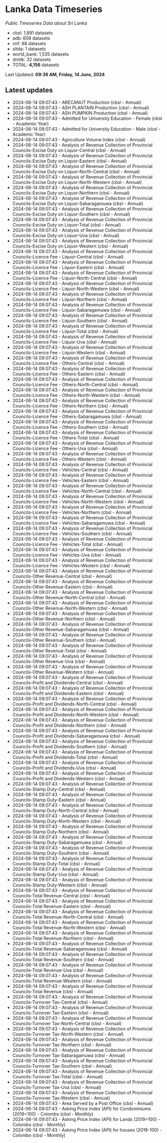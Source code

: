 # Lanka Data Timeseries
*Public Timeseries Data about Sri Lanka*

* cbsl: 1,891 datasets
* adb: 609 datasets
* imf: 88 datasets
* sltda: 1 datasets
* world_bank: 1,535 datasets
* dmtlk: 32 datasets
* TOTAL: **4,156** datasets

Last Updated: **09:36 AM, Friday, 14 June, 2024**

## Latest updates

* 2024-06-14 09:07:43 - ARECANUT Production (cbsl - Annual)
* 2024-06-14 09:07:43 - ASH PLANTAIN Production (cbsl - Annual)
* 2024-06-14 09:07:43 - ASH PUMPKIN Production (cbsl - Annual)
* 2024-06-14 09:07:43 - Admitted for University Education - Female (cbsl - Academic Year)
* 2024-06-14 09:07:43 - Admitted for University Education - Male (cbsl - Academic Year)
* 2024-06-14 09:07:43 - Agriculture Volume Index (cbsl - Annual)
* 2024-06-14 09:07:43 - Analysis of Revenue Collection of Provincial Councils-Excise Duty on Liquor-Central (cbsl - Annual)
* 2024-06-14 09:07:43 - Analysis of Revenue Collection of Provincial Councils-Excise Duty on Liquor-Eastern (cbsl - Annual)
* 2024-06-14 09:07:43 - Analysis of Revenue Collection of Provincial Councils-Excise Duty on Liquor-North-Central (cbsl - Annual)
* 2024-06-14 09:07:43 - Analysis of Revenue Collection of Provincial Councils-Excise Duty on Liquor-North-Western (cbsl - Annual)
* 2024-06-14 09:07:43 - Analysis of Revenue Collection of Provincial Councils-Excise Duty on Liquor-Northern (cbsl - Annual)
* 2024-06-14 09:07:43 - Analysis of Revenue Collection of Provincial Councils-Excise Duty on Liquor-Sabaragamuwa (cbsl - Annual)
* 2024-06-14 09:07:43 - Analysis of Revenue Collection of Provincial Councils-Excise Duty on Liquor-Southern (cbsl - Annual)
* 2024-06-14 09:07:43 - Analysis of Revenue Collection of Provincial Councils-Excise Duty on Liquor-Total (cbsl - Annual)
* 2024-06-14 09:07:43 - Analysis of Revenue Collection of Provincial Councils-Excise Duty on Liquor-Uva (cbsl - Annual)
* 2024-06-14 09:07:43 - Analysis of Revenue Collection of Provincial Councils-Excise Duty on Liquor-Western (cbsl - Annual)
* 2024-06-14 09:07:43 - Analysis of Revenue Collection of Provincial Councils-Licence Fee - Liquor-Central (cbsl - Annual)
* 2024-06-14 09:07:43 - Analysis of Revenue Collection of Provincial Councils-Licence Fee - Liquor-Eastern (cbsl - Annual)
* 2024-06-14 09:07:43 - Analysis of Revenue Collection of Provincial Councils-Licence Fee - Liquor-North-Central (cbsl - Annual)
* 2024-06-14 09:07:43 - Analysis of Revenue Collection of Provincial Councils-Licence Fee - Liquor-North-Western (cbsl - Annual)
* 2024-06-14 09:07:43 - Analysis of Revenue Collection of Provincial Councils-Licence Fee - Liquor-Northern (cbsl - Annual)
* 2024-06-14 09:07:43 - Analysis of Revenue Collection of Provincial Councils-Licence Fee - Liquor-Sabaragamuwa (cbsl - Annual)
* 2024-06-14 09:07:43 - Analysis of Revenue Collection of Provincial Councils-Licence Fee - Liquor-Southern (cbsl - Annual)
* 2024-06-14 09:07:43 - Analysis of Revenue Collection of Provincial Councils-Licence Fee - Liquor-Total (cbsl - Annual)
* 2024-06-14 09:07:43 - Analysis of Revenue Collection of Provincial Councils-Licence Fee - Liquor-Uva (cbsl - Annual)
* 2024-06-14 09:07:43 - Analysis of Revenue Collection of Provincial Councils-Licence Fee - Liquor-Western (cbsl - Annual)
* 2024-06-14 09:07:43 - Analysis of Revenue Collection of Provincial Councils-Licence Fee - Others-Central (cbsl - Annual)
* 2024-06-14 09:07:43 - Analysis of Revenue Collection of Provincial Councils-Licence Fee - Others-Eastern (cbsl - Annual)
* 2024-06-14 09:07:43 - Analysis of Revenue Collection of Provincial Councils-Licence Fee - Others-North-Central (cbsl - Annual)
* 2024-06-14 09:07:43 - Analysis of Revenue Collection of Provincial Councils-Licence Fee - Others-North-Western (cbsl - Annual)
* 2024-06-14 09:07:43 - Analysis of Revenue Collection of Provincial Councils-Licence Fee - Others-Northern (cbsl - Annual)
* 2024-06-14 09:07:43 - Analysis of Revenue Collection of Provincial Councils-Licence Fee - Others-Sabaragamuwa (cbsl - Annual)
* 2024-06-14 09:07:43 - Analysis of Revenue Collection of Provincial Councils-Licence Fee - Others-Southern (cbsl - Annual)
* 2024-06-14 09:07:43 - Analysis of Revenue Collection of Provincial Councils-Licence Fee - Others-Total (cbsl - Annual)
* 2024-06-14 09:07:43 - Analysis of Revenue Collection of Provincial Councils-Licence Fee - Others-Uva (cbsl - Annual)
* 2024-06-14 09:07:43 - Analysis of Revenue Collection of Provincial Councils-Licence Fee - Others-Western (cbsl - Annual)
* 2024-06-14 09:07:43 - Analysis of Revenue Collection of Provincial Councils-Licence Fee - Vehicles-Central (cbsl - Annual)
* 2024-06-14 09:07:43 - Analysis of Revenue Collection of Provincial Councils-Licence Fee - Vehicles-Eastern (cbsl - Annual)
* 2024-06-14 09:07:43 - Analysis of Revenue Collection of Provincial Councils-Licence Fee - Vehicles-North-Central (cbsl - Annual)
* 2024-06-14 09:07:43 - Analysis of Revenue Collection of Provincial Councils-Licence Fee - Vehicles-North-Western (cbsl - Annual)
* 2024-06-14 09:07:43 - Analysis of Revenue Collection of Provincial Councils-Licence Fee - Vehicles-Northern (cbsl - Annual)
* 2024-06-14 09:07:43 - Analysis of Revenue Collection of Provincial Councils-Licence Fee - Vehicles-Sabaragamuwa (cbsl - Annual)
* 2024-06-14 09:07:43 - Analysis of Revenue Collection of Provincial Councils-Licence Fee - Vehicles-Southern (cbsl - Annual)
* 2024-06-14 09:07:43 - Analysis of Revenue Collection of Provincial Councils-Licence Fee - Vehicles-Total (cbsl - Annual)
* 2024-06-14 09:07:43 - Analysis of Revenue Collection of Provincial Councils-Licence Fee - Vehicles-Uva (cbsl - Annual)
* 2024-06-14 09:07:43 - Analysis of Revenue Collection of Provincial Councils-Licence Fee - Vehicles-Western (cbsl - Annual)
* 2024-06-14 09:07:43 - Analysis of Revenue Collection of Provincial Councils-Other Revenue-Central (cbsl - Annual)
* 2024-06-14 09:07:43 - Analysis of Revenue Collection of Provincial Councils-Other Revenue-Eastern (cbsl - Annual)
* 2024-06-14 09:07:43 - Analysis of Revenue Collection of Provincial Councils-Other Revenue-North-Central (cbsl - Annual)
* 2024-06-14 09:07:43 - Analysis of Revenue Collection of Provincial Councils-Other Revenue-North-Western (cbsl - Annual)
* 2024-06-14 09:07:43 - Analysis of Revenue Collection of Provincial Councils-Other Revenue-Northern (cbsl - Annual)
* 2024-06-14 09:07:43 - Analysis of Revenue Collection of Provincial Councils-Other Revenue-Sabaragamuwa (cbsl - Annual)
* 2024-06-14 09:07:43 - Analysis of Revenue Collection of Provincial Councils-Other Revenue-Southern (cbsl - Annual)
* 2024-06-14 09:07:43 - Analysis of Revenue Collection of Provincial Councils-Other Revenue-Total (cbsl - Annual)
* 2024-06-14 09:07:43 - Analysis of Revenue Collection of Provincial Councils-Other Revenue-Uva (cbsl - Annual)
* 2024-06-14 09:07:43 - Analysis of Revenue Collection of Provincial Councils-Other Revenue-Western (cbsl - Annual)
* 2024-06-14 09:07:43 - Analysis of Revenue Collection of Provincial Councils-Profit and Dividends-Central (cbsl - Annual)
* 2024-06-14 09:07:43 - Analysis of Revenue Collection of Provincial Councils-Profit and Dividends-Eastern (cbsl - Annual)
* 2024-06-14 09:07:43 - Analysis of Revenue Collection of Provincial Councils-Profit and Dividends-North-Central (cbsl - Annual)
* 2024-06-14 09:07:43 - Analysis of Revenue Collection of Provincial Councils-Profit and Dividends-North-Western (cbsl - Annual)
* 2024-06-14 09:07:43 - Analysis of Revenue Collection of Provincial Councils-Profit and Dividends-Northern (cbsl - Annual)
* 2024-06-14 09:07:43 - Analysis of Revenue Collection of Provincial Councils-Profit and Dividends-Sabaragamuwa (cbsl - Annual)
* 2024-06-14 09:07:43 - Analysis of Revenue Collection of Provincial Councils-Profit and Dividends-Southern (cbsl - Annual)
* 2024-06-14 09:07:43 - Analysis of Revenue Collection of Provincial Councils-Profit and Dividends-Total (cbsl - Annual)
* 2024-06-14 09:07:43 - Analysis of Revenue Collection of Provincial Councils-Profit and Dividends-Uva (cbsl - Annual)
* 2024-06-14 09:07:43 - Analysis of Revenue Collection of Provincial Councils-Profit and Dividends-Western (cbsl - Annual)
* 2024-06-14 09:07:43 - Analysis of Revenue Collection of Provincial Councils-Stamp Duty-Central (cbsl - Annual)
* 2024-06-14 09:07:43 - Analysis of Revenue Collection of Provincial Councils-Stamp Duty-Eastern (cbsl - Annual)
* 2024-06-14 09:07:43 - Analysis of Revenue Collection of Provincial Councils-Stamp Duty-North-Central (cbsl - Annual)
* 2024-06-14 09:07:43 - Analysis of Revenue Collection of Provincial Councils-Stamp Duty-North-Western (cbsl - Annual)
* 2024-06-14 09:07:43 - Analysis of Revenue Collection of Provincial Councils-Stamp Duty-Northern (cbsl - Annual)
* 2024-06-14 09:07:43 - Analysis of Revenue Collection of Provincial Councils-Stamp Duty-Sabaragamuwa (cbsl - Annual)
* 2024-06-14 09:07:43 - Analysis of Revenue Collection of Provincial Councils-Stamp Duty-Southern (cbsl - Annual)
* 2024-06-14 09:07:43 - Analysis of Revenue Collection of Provincial Councils-Stamp Duty-Total (cbsl - Annual)
* 2024-06-14 09:07:43 - Analysis of Revenue Collection of Provincial Councils-Stamp Duty-Uva (cbsl - Annual)
* 2024-06-14 09:07:43 - Analysis of Revenue Collection of Provincial Councils-Stamp Duty-Western (cbsl - Annual)
* 2024-06-14 09:07:43 - Analysis of Revenue Collection of Provincial Councils-Total Revenue-Central (cbsl - Annual)
* 2024-06-14 09:07:43 - Analysis of Revenue Collection of Provincial Councils-Total Revenue-Eastern (cbsl - Annual)
* 2024-06-14 09:07:43 - Analysis of Revenue Collection of Provincial Councils-Total Revenue-North-Central (cbsl - Annual)
* 2024-06-14 09:07:43 - Analysis of Revenue Collection of Provincial Councils-Total Revenue-North-Western (cbsl - Annual)
* 2024-06-14 09:07:43 - Analysis of Revenue Collection of Provincial Councils-Total Revenue-Northern (cbsl - Annual)
* 2024-06-14 09:07:43 - Analysis of Revenue Collection of Provincial Councils-Total Revenue-Sabaragamuwa (cbsl - Annual)
* 2024-06-14 09:07:43 - Analysis of Revenue Collection of Provincial Councils-Total Revenue-Southern (cbsl - Annual)
* 2024-06-14 09:07:43 - Analysis of Revenue Collection of Provincial Councils-Total Revenue-Uva (cbsl - Annual)
* 2024-06-14 09:07:43 - Analysis of Revenue Collection of Provincial Councils-Total Revenue-Western (cbsl - Annual)
* 2024-06-14 09:07:43 - Analysis of Revenue Collection of Provincial Councils-Total Revenue (cbsl - Annual)
* 2024-06-14 09:07:43 - Analysis of Revenue Collection of Provincial Councils-Turnover Tax-Central (cbsl - Annual)
* 2024-06-14 09:07:43 - Analysis of Revenue Collection of Provincial Councils-Turnover Tax-Eastern (cbsl - Annual)
* 2024-06-14 09:07:43 - Analysis of Revenue Collection of Provincial Councils-Turnover Tax-North-Central (cbsl - Annual)
* 2024-06-14 09:07:43 - Analysis of Revenue Collection of Provincial Councils-Turnover Tax-North-Western (cbsl - Annual)
* 2024-06-14 09:07:43 - Analysis of Revenue Collection of Provincial Councils-Turnover Tax-Northern (cbsl - Annual)
* 2024-06-14 09:07:43 - Analysis of Revenue Collection of Provincial Councils-Turnover Tax-Sabaragamuwa (cbsl - Annual)
* 2024-06-14 09:07:43 - Analysis of Revenue Collection of Provincial Councils-Turnover Tax-Southern (cbsl - Annual)
* 2024-06-14 09:07:43 - Analysis of Revenue Collection of Provincial Councils-Turnover Tax-Total (cbsl - Annual)
* 2024-06-14 09:07:43 - Analysis of Revenue Collection of Provincial Councils-Turnover Tax-Uva (cbsl - Annual)
* 2024-06-14 09:07:43 - Analysis of Revenue Collection of Provincial Councils-Turnover Tax-Western (cbsl - Annual)
* 2024-06-14 09:07:43 - Area Served by a Post Office (cbsl - Annual)
* 2024-06-14 09:07:43 - Asking Price Index (API) for Condominiums (2019=100) - Colombo (cbsl - Monthly)
* 2024-06-14 09:07:43 - Asking Price Index (API) for Lands (2019=100) - Colombo (cbsl - Monthly)
* 2024-06-14 09:07:43 - Asking Price Index (API) for houses (2019-100) - Colombo (cbsl - Monthly)
